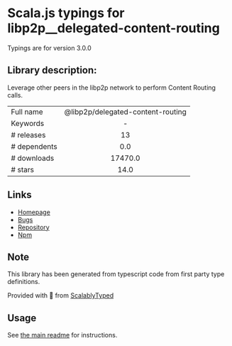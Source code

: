 
# Scala.js typings for libp2p__delegated-content-routing

Typings are for version 3.0.0

## Library description:
Leverage other peers in the libp2p network to perform Content Routing calls.

|                    |                 |
| ------------------ | :-------------: |
| Full name          | @libp2p/delegated-content-routing |
| Keywords           | - |
| # releases         | 13 |
| # dependents       | 0.0 |
| # downloads        | 17470.0 |
| # stars            | 14.0 |

## Links
- [Homepage](https://github.com/libp2p/js-libp2p-delegated-content-routing#readme)
- [Bugs](https://github.com/libp2p/js-libp2p-delegated-content-routing/issues)
- [Repository](https://github.com/libp2p/js-libp2p-delegated-content-routing)
- [Npm](https://www.npmjs.com/package/%40libp2p%2Fdelegated-content-routing)
    


## Note
This library has been generated from typescript code from first party type definitions.

Provided with :purple_heart: from [ScalablyTyped](https://github.com/oyvindberg/ScalablyTyped)

## Usage
See [the main readme](../../readme.md) for instructions.


